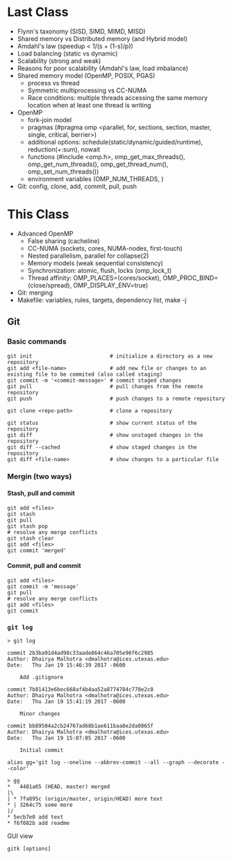 # Last Class

+ Flynn's taxonomy (SISD, SIMD, MIMD, MISD)
+ Shared memory vs Distributed memory (and Hybrid model)
+ Amdahl's law (speedup < 1/(s + (1-s)/p))
+ Load balancing (static vs dynamic)
+ Scalability (strong and weak)
+ Reasons for poor scalability (Amdahl's law, load imbalance)
+ Shared memory model (OpenMP, POSIX, PGAS)
  - process vs thread
  - Symmetric multiprocessing vs CC-NUMA
  - Race conditions: multiple threads accessing the same memory location when at least one thread is writing
+ OpenMP
  - fork-join model
  - pragmas (#pragma omp <parallel, for, sections, section, master, single, critical, berrier>)
  - additional options: schedule(static/dynamic/guided/runtime), reduction(+:sum), nowait
  - functions (#include <omp.h>, omp_get_max_threads(), omp_get_num_threads(), omp_get_thread_num(), omp_set_num_threads())
  - environment variables (OMP_NUM_THREADS, )
+ Git: config, clone, add, commit, pull, push


# This Class

+ Advanced OpenMP
  - False sharing (cacheline)
  - CC-NUMA (sockets, cores, NUMA-nodes, first-touch)
  - Nested parallelism, parallel for collapse(2)
  - Memory models (weak sequential consistency)
  - Synchronization: atomic, flush, locks (omp_lock_t)
  - Thread affinity: OMP_PLACES=(cores/socket), OMP_PROC_BIND=(close/spread), OMP_DISPLAY_ENV=true)
+ Git: merging
+ Makefile: variables, rules, targets, dependency list, make -j

## Git


### Basic commands

```
git init                         # initialize a directory as a new repository
git add <file-name>              # add new file or changes to an existing file to be commited (also called staging)
git commit -m '<commit-message>' # commit staged changes
git pull                         # pull changes from the remote repository
git push                         # push changes to a remote repository

git clone <repo-path>            # clone a repository

git status                       # show current status of the repository
git diff                         # show unstaged changes in the repository
git diff --cached                # show staged changes in the repository
git diff <file-name>             # show changes to a particular file

```


### Mergin (two ways)

#### Stash, pull and commit

```
git add <files>
git stash
git pull
git stash pop
# resolve any merge conflicts
git stash clear
git add <files>
git commit 'merged'
```

#### Commit, pull and commit

```
git add <files>
git commit -m 'message'
git pull
# resolve any merge conflicts
git add <files>
git commit
```


### ```git log```

```
> git log

commit 2b3ba91d4ad98c33aade864c46a705e96f6c2985
Author: Dhairya Malhotra <dmalhotra@ices.utexas.edu>
Date:   Thu Jan 19 15:46:39 2017 -0600

    Add .gitignore

commit 7b81413e6bec668af4b4aa52a8774784c778e2c8
Author: Dhairya Malhotra <dmalhotra@ices.utexas.edu>
Date:   Thu Jan 19 15:41:19 2017 -0600

    Minor changes

commit bb89504a2cb24767ad68b1ae611baa8e2da0865f
Author: Dhairya Malhotra <dmalhotra@ices.utexas.edu>
Date:   Thu Jan 19 15:07:05 2017 -0600

    Initial commit

```

```
alias gg='git log --oneline --abbrev-commit --all --graph --decorate --color'

> gg
*   4481a65 (HEAD, master) merged
|\
| * 7fa895c (origin/master, origin/HEAD) more text
* | 3264c75 some more
|/
* 5ecb7e0 add text
* f6f082b add readme

```

GUI view
```
gitk [options]
```




